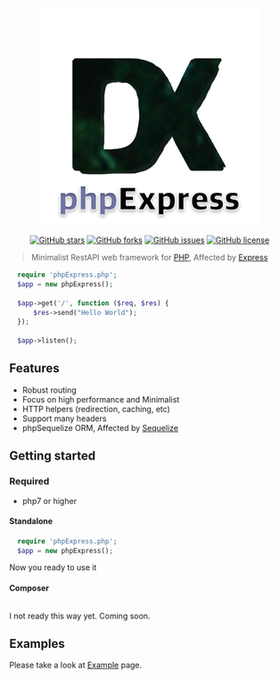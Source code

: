 <center>

![logo](https://github.com/devxian96/phpExpress/blob/main/phpExpressLogo.png?raw=true)

[![GitHub stars](https://img.shields.io/github/stars/devxian96/phpExpress)](https://github.com/devxian96/phpExpress/stargazers)
[![GitHub forks](https://img.shields.io/github/forks/devxian96/phpExpress)](https://github.com/devxian96/phpExpress/network)
[![GitHub issues](https://img.shields.io/github/issues/devxian96/phpExpress)](https://github.com/devxian96/phpExpress/issues)
[![GitHub license](https://img.shields.io/github/license/devxian96/phpExpress)](https://github.com/devxian96/phpExpress/blob/main/LICENSE)

</center>

> Minimalist RestAPI web framework for [PHP](https://www.php.net/), Affected by [Express](https://github.com/expressjs/express)

```php
  require 'phpExpress.php';
  $app = new phpExpress();

  $app->get('/', function ($req, $res) {
      $res->send("Hello World");
  });

  $app->listen();
```

## Features

- Robust routing
- Focus on high performance and Minimalist
- HTTP helpers (redirection, caching, etc)
- Support many headers
- phpSequelize ORM, Affected by [Sequelize](https://github.com/sequelize/sequelize)

## Getting started

### Required

- php7 or higher

#### Standalone

```php
  require 'phpExpress.php';
  $app = new phpExpress();
```

Now you ready to use it

#### Composer

```

```

I not ready this way yet.
Coming soon.

## Examples

Please take a look at [Example](https://github.com/devxian96/phpExpress/tree/main/example) page.
